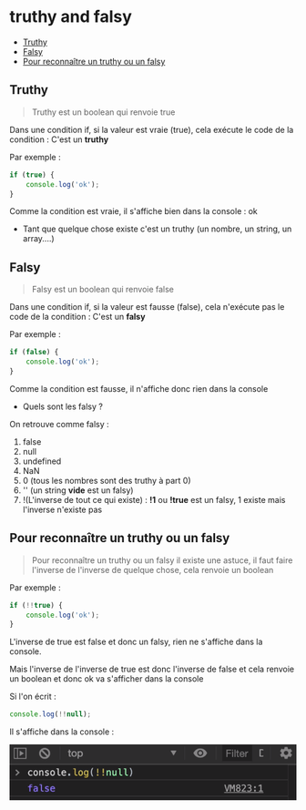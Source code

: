 # truthy and falsy

* [Truthy](#truthy)
* [Falsy](#falsy)
* [Pour reconnaître un truthy ou un falsy](#pour-reconnaître-un-truthy-ou-un-falsy)

## Truthy

> Truthy est un boolean qui renvoie true

Dans une condition if, si la valeur est vraie (true), cela exécute le code de la condition : C'est un **truthy**

Par exemple :

```typescript
if (true) {
    console.log('ok');
}
```

Comme la condition est vraie, il s'affiche bien dans la console : ok

* Tant que quelque chose existe c'est un truthy (un nombre, un string, un array....)

## Falsy

> Falsy est un boolean qui renvoie false

Dans une condition if, si la valeur est fausse (false), cela n'exécute pas le code de la condition : C'est un **falsy**

Par exemple :

```typescript
if (false) {
    console.log('ok');
}
```

Comme la condition est fausse, il n'affiche donc rien dans la console

* Quels sont les falsy ?

On retrouve comme falsy :

1. false
2. null
3. undefined
4. NaN
5. 0 (tous les nombres sont des truthy à part 0)
6. '' (un string **vide** est un falsy)
7. !(L'inverse de tout ce qui existe) : **!1** ou **!true** est un falsy, 1 existe mais l'inverse n'existe pas

## Pour reconnaître un truthy ou un falsy

> Pour reconnaître un truthy ou un falsy il existe une astuce, il faut faire l'inverse de l'inverse de quelque chose,
> cela renvoie un boolean

Par exemple :

```typescript
if (!!true) {
    console.log('ok');
}
```

L'inverse de true est false et donc un falsy, rien ne s'affiche dans la console.

Mais l'inverse de l'inverse de true est donc l'inverse de false et cela renvoie un boolean et donc ok va s'afficher dans la console

Si l'on écrit :

```typescript
console.log(!!null);
```
Il s'affiche dans la console : 

![falsy](img/falsy.PNG)
